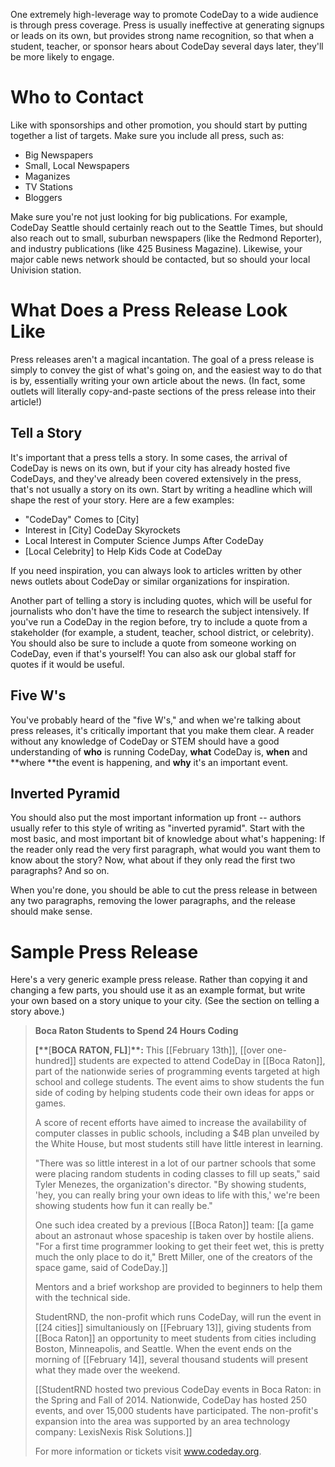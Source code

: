 One extremely high-leverage way to promote CodeDay to a wide audience is through press coverage. Press is usually ineffective at generating signups or leads on its own, but provides strong name recognition, so that when a student, teacher, or sponsor hears about CodeDay several days later, they'll be more likely to engage.

# Who to Contact

Like with sponsorships and other promotion, you should start by putting together a list of targets. Make sure you include all press, such as:

* Big Newspapers
* Small, Local Newspapers
* Maganizes
* TV Stations
* Bloggers

Make sure you're not just looking for big publications. For example, CodeDay Seattle should certainly reach out to the Seattle Times, but should also reach out to small, suburban newspapers \(like the Redmond Reporter\), and industry publications \(like 425 Business Magazine\). Likewise, your major cable news network should be contacted, but so should your local Univision station.

# What Does a Press Release Look Like

Press releases aren't a magical incantation. The goal of a press release is simply to convey the gist of what's going on, and the easiest way to do that is by, essentially writing your own article about the news. \(In fact, some outlets will literally copy-and-paste sections of the press release into their article!\)

## Tell a Story

It's important that a press tells a story. In some cases, the arrival of CodeDay is news on its own, but if your city has already hosted five CodeDays, and they've already been covered extensively in the press, that's not usually a story on its own. Start by writing a headline which will shape the rest of your story. Here are a few examples:

* "CodeDay" Comes to \[City\]
* Interest in \[City\] CodeDay Skyrockets
* Local Interest in Computer Science Jumps After CodeDay
* \[Local Celebrity\] to Help Kids Code at CodeDay

If you need inspiration, you can always look to articles written by other news outlets about CodeDay or similar organizations for inspiration.

Another part of telling a story is including quotes, which will be useful for journalists who don't have the time to research the subject intensively. If you've run a CodeDay in the region before, try to include a quote from a stakeholder \(for example, a student, teacher, school district, or celebrity\). You should also be sure to include a quote from someone working on CodeDay, even if that's yourself! You can also ask our global staff for quotes if it would be useful.

## Five W's

You've probably heard of the "five W's," and when we're talking about press releases, it's critically important that you make them clear. A reader without any knowledge of CodeDay or STEM should have a good understanding of **who** is running CodeDay, **what** CodeDay is, **when** and **where **the event is happening, and **why** it's an important event.

## Inverted Pyramid

You should also put the most important information up front -- authors usually refer to this style of writing as "inverted pyramid". Start with the most basic, and most important bit of knowledge about what's happening: If the reader only read the very first paragraph, what would you want them to know about the story? Now, what about if they only read the first two paragraphs? And so on.

When you're done, you should be able to cut the press release in between any two paragraphs, removing the lower paragraphs, and the release should make sense.

# Sample Press Release

Here's a very generic example press release. Rather than copying it and changing a few parts, you should use it as an example format, but write your own based on a story unique to your city. \(See the section on telling a story above.\)

> **Boca Raton Students to Spend 24 Hours Coding**
> 
> **\[\*\***\[****BOCA RATON, FL\]****\]**\*\*:** This \[\[February 13th\]\], \[\[over one-hundred\]\] students are expected to attend CodeDay in \[\[Boca Raton\]\], part of the nationwide series of programming events targeted at high school and college students. The event aims to show students the fun side of coding by helping students code their own ideas for apps or games.
> 
> A score of recent efforts have aimed to increase the availability of computer classes in public schools, including a $4B plan unveiled by the White House, but most students still have little interest in learning.
> 
> "There was so little interest in a lot of our partner schools that some were placing random students in coding classes to fill up seats," said Tyler Menezes, the organization's director. "By showing students, 'hey, you can really bring your own ideas to life with this,' we're been showing students how fun it can really be."
> 
> One such idea created by a previous \[\[Boca Raton\]\] team: \[\[a game about an astronaut whose spaceship is taken over by hostile aliens. "For a first time programmer looking to get their feet wet, this is pretty much the only place to do it," Brett Miller, one of the creators of the space game, said of CodeDay.\]\]
> 
> Mentors and a brief workshop are provided to beginners to help them with the technical side.
> 
> StudentRND, the non-profit which runs CodeDay, will run the event in \[\[24 cities\]\] simultaniously on \[\[February 13\]\], giving students from \[\[Boca Raton\]\] an opportunity to meet students from cities including Boston, Minneapolis, and Seattle. When the event ends on the morning of \[\[February 14\]\], several thousand students will present what they made over the weekend.
> 
> \[\[StudentRND hosted two previous CodeDay events in Boca Raton: in the Spring and Fall of 2014. Nationwide, CodeDay has hosted 250 events, and over 15,000 students have participated. The non-profit's expansion into the area was supported by an area technology company: LexisNexis Risk Solutions.\]\]
> 
> For more information or tickets visit www.codeday.org.

